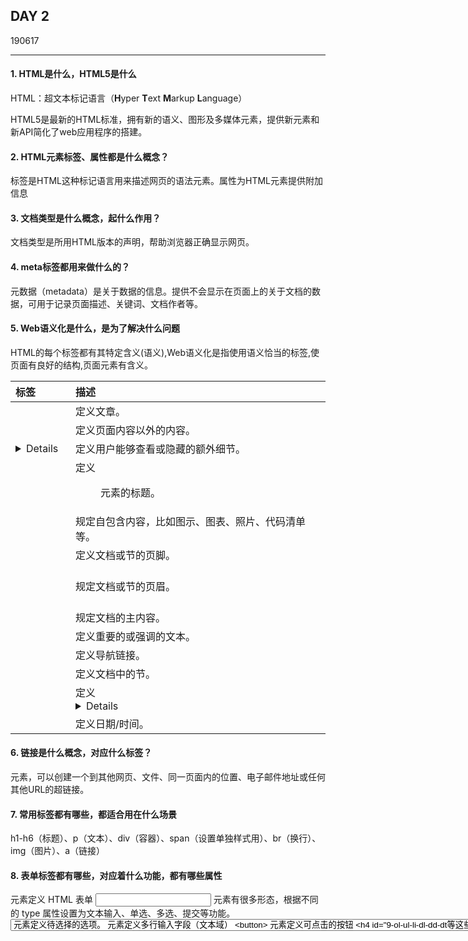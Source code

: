 ## DAY 2

190617

---

#### 1. HTML是什么，HTML5是什么

HTML：超文本标记语言（**H**yper **T**ext **M**arkup **L**anguage）

HTML5是最新的HTML标准，拥有新的语义、图形及多媒体元素，提供新元素和新API简化了web应用程序的搭建。

#### 2. HTML元素标签、属性都是什么概念？

标签是HTML这种标记语言用来描述网页的语法元素。属性为HTML元素提供附加信息

#### 3. 文档类型是什么概念，起什么作用？

文档类型是所用HTML版本的声明，帮助浏览器正确显示网页。

#### 4. meta标签都用来做什么的？

元数据（metadata）是关于数据的信息。提供不会显示在页面上的关于文档的数据，可用于记录页面描述、关键词、文档作者等。

#### 5. Web语义化是什么，是为了解决什么问题

HTML的每个标签都有其特定含义(语义),Web语义化是指使用语义恰当的标签,使页面有良好的结构,页面元素有含义。

| 标签         | 描述                                               |
| :----------- | :------------------------------------------------- |
| <article>    | 定义文章。                                         |
| <aside>      | 定义页面内容以外的内容。                           |
| <details>    | 定义用户能够查看或隐藏的额外细节。                 |
| <figcaption> | 定义 <figure> 元素的标题。                         |
| <figure>     | 规定自包含内容，比如图示、图表、照片、代码清单等。 |
| <footer>     | 定义文档或节的页脚。                               |
| <header>     | 规定文档或节的页眉。                               |
| <main>       | 规定文档的主内容。                                 |
| <mark>       | 定义重要的或强调的文本。                           |
| <nav>        | 定义导航链接。                                     |
| <section>    | 定义文档中的节。                                   |
| <summary>    | 定义 <details> 元素的可见标题。                    |
| <time>       | 定义日期/时间。                                    |

#### 6. 链接是什么概念，对应什么标签？

 <a> 元素，可以创建一个到其他网页、文件、同一页面内的位置、电子邮件地址或任何其他URL的超链接。

#### 7. 常用标签都有哪些，都适合用在什么场景

h1-h6（标题）、p（文本）、div（容器）、span（设置单独样式用）、br（换行）、img（图片）、a（链接）

#### 8. 表单标签都有哪些，对应着什么功能，都有哪些属性

<form> 元素定义 HTML 表单
<input> 元素有很多形态，根据不同的 type 属性设置为文本输入、单选、多选、提交等功能。
<select> 元素定义下拉列表
<option> 元素定义待选择的选项。
<textarea> 元素定义多行输入字段（文本域）
<button> 元素定义可点击的按钮

#### 9. ol, ul, li, dl, dd, dt等这些标签都适合用在什么地方，举个例子

ol、ul、li适用无描述的列表。例如：新闻展示页面，一共N条新闻，点进去可浏览详情。
dl、dd、dt适用有描述的列表 例如：简历页面，介绍自己的信息、年龄、住址等。